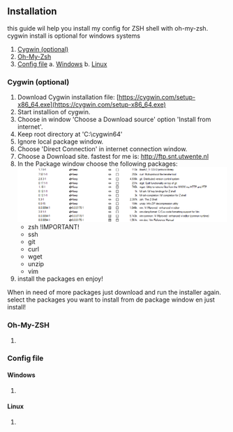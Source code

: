 ## Installation
this guide wil help you install my config for ZSH shell with oh-my-zsh. cygwin install is optional for windows systems

1. [Cygwin (optional)](#cygwin-optional)
2. [Oh-My-Zsh](#oh-my-zsh)
3. [Config file](#config-file)
    a. [Windows](#windows)
    b. [Linux](#linux)

### Cygwin (optional)
1. Download Cygwin installation file: [https://cygwin.com/setup-x86_64.exe](https://cygwin.com/setup-x86_64.exe)
2. Start installion of cygwin.
3. Choose in window 'Choose a Download source' option 'Install from internet'.
4. Keep root directory at 'C:\cygwin64'
5. Ignore local package window.
6. Choose 'Direct Connection' in internet connection window.
7. Choose a Download site. fastest for me is: http://ftp.snt.utwente.nl
8. In the Package window choose the following packages:
    ![screen](https://raw.githubusercontent.com/Ivostomp/zsh-config/master/Cygwin-Packages.png)
    - zsh !IMPORTANT!
    - ssh
    - git
    - curl
    - wget
    - unzip
    - vim
9. install the packages en enjoy!


When in need of more packages just download and run the installer again. select the packages you want to install from de package window en just install!
    

### Oh-My-ZSH
1. 

### Config file

#### Windows
1. 
#### Linux
1. 

